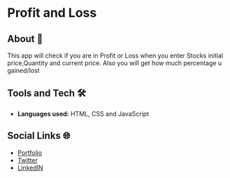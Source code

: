 # Profit and Loss

## About 🤔

This app will check if you are in Profit or Loss when you enter Stocks initial price,Quantity and current price. Also you will get how much percentage u gained/lost

## Tools and Tech 🛠

- **Languages used:** HTML, CSS and JavaScript

## Social Links 🌐

- [Portfolio](https://dhrupotter.netlify.app/)
- [Twitter](https://twitter.com/DhruviGandhi25)
- [LinkedIN](https://www.linkedin.com/in/dhruvi-gandhi-609a35166/)
